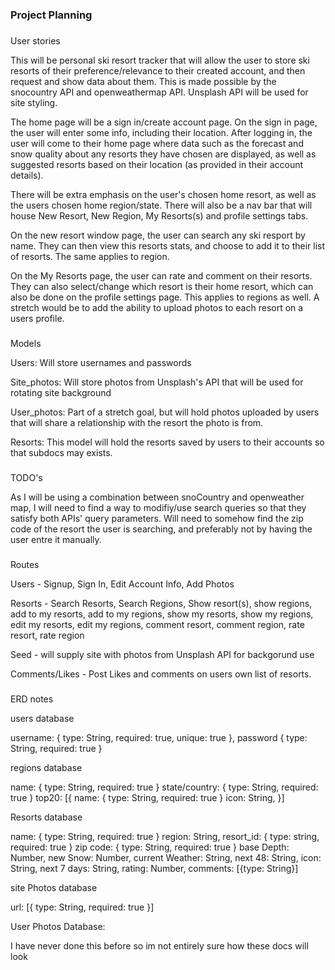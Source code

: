 ### Project Planning

### 
User stories

This will be personal ski resort tracker that will allow the user to store
ski resorts of their preference/relevance to their created account, and then request and show data about them. This is made possible by the snocountry API and openweathermap API. Unsplash API will be used for site styling. 

The home page will be a sign in/create account page. On the sign in page, the user will enter some info, including their location. After logging in, the user will come to their home page where data such as the forecast and snow quality about any resorts they have chosen are displayed, as well as suggested resorts based on their location (as provided in their account details). 

There will be extra emphasis on the user's chosen home resort, as well as the users chosen home region/state. There will also be a nav bar that will house  New Resort, New Region, My Resorts(s) and profile settings tabs. 

On the new resort window page, the user can search any ski resport by name. They can then view this resorts stats, and choose to add it to their list of resorts. The same applies to region. 


On the My Resorts page, the user can rate and comment on their resorts. They can also select/change which resort is their home resort, which can also be done on the profile settings page. This applies to regions as well. A stretch would be to add the ability to upload photos to each resort on a users profile.

### 
Models

Users: Will store usernames and passwords

Site_photos: Will store photos from Unsplash's API that will be used for rotating site background

User_photos: Part of a stretch goal, but will hold photos uploaded by users that will share a relationship with the resort the photo is from.

Resorts: This model will hold the resorts saved by users to their accounts so that subdocs may exists. 

###
TODO's

As I will be using a combination between snoCountry and openweather map, I will need to find a way to modifiy/use search queries so that they satisfy both APIs' query parameters. Will need to somehow find the zip code of the resort the user is searching, and preferably not by having the user entre it manually. 


###
Routes

Users - Signup, Sign In, Edit Account Info, Add Photos

Resorts - Search Resorts, Search Regions, Show resort(s), show regions, add to my resorts, add to my regions, show my resorts, show my regions, edit my resorts, edit my regions, comment resort, comment region, rate resort, rate region

Seed - will supply site with photos from Unsplash API for backgorund use

Comments/Likes - Post Likes and comments on users own list of resorts. 

###
ERD notes

users database

username: {
    type: String,
    required: true,
    unique: true
}, password {
    type: String,
    required: true
}



regions database

name: {
    type: String,
    required: true
} state/country: {
    type: String,
    required: true
} top20: [{
    name: {
        type: String,
        required: true
    } icon: String,
}]



Resorts database

name: {
    type: String,
    required: true
}
region: String,
resort_id: {
    type: string,
    required: true
}
zip code: {
    type: String,
    required: true
}
base Depth: Number,
new Snow: Number,
current Weather: String,
next 48: String,
icon: String,
next 7 days: String,
rating: Number,
comments: [{type: String}]



site  Photos database

url: [{
    type: String,
    required: true
}]

User Photos Database:

I have never done this before so im not entirely sure how these docs will look



